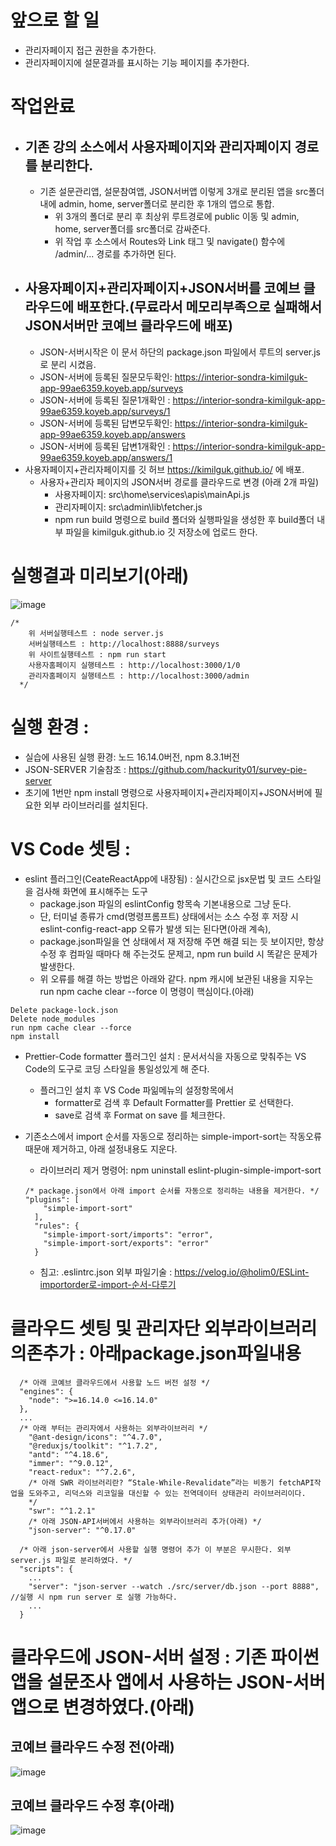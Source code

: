 # 앞으로 할 일

- 관리자페이지 접근 권한을 추가한다.
- 관리자페이지에 설문결과를 표시하는 기능 페이지를 추가한다.

# 작업완료

- ## 기존 강의 소스에서 사용자페이지와 관리자페이지 경로를 분리한다.
  - 기존 설문관리앱, 설문참여앱, JSON서버앱 이렇게 3개로 분리된 앱을 src폴더 내에 admin, home, server폴더로 분리한 후 1개의 앱으로 통합.
    - 위 3개의 폴더로 분리 후 최상위 루트경로에 public 이동 및 admin, home, server폴더를 src폴더로 감싸준다.
    - 위 작업 후 소스에서 Routes와 Link 태그 및 navigate() 함수에 /admin/... 경로를 추가하면 된다.
- ## 사용자페이지+관리자페이지+JSON서버를 코예브 클라우드에 배포한다.(무료라서 메모리부족으로 실패해서 JSON서버만 코예브 클라우드에 배포)
  - JSON-서버시작은 이 문서 하단의 package.json 파일에서 루트의 server.js로 분리 시켰음.
  - JSON-서버에 등록된 질문모두확인: https://interior-sondra-kimilguk-app-99ae6359.koyeb.app/surveys
  - JSON-서버에 등록된 질문1개확인 : https://interior-sondra-kimilguk-app-99ae6359.koyeb.app/surveys/1
  - JSON-서버에 등록된 답변모두확인: https://interior-sondra-kimilguk-app-99ae6359.koyeb.app/answers
  - JSON-서버에 등록된 답변1개확인 : https://interior-sondra-kimilguk-app-99ae6359.koyeb.app/answers/1
- 사용자페이지+관리자페이지를 깃 허브 https://kimilguk.github.io/ 에 배포.
  - 사용자+관리자 페이지의 JSON서버 경로를 클라우드로 변경 (아래 2개 파일)
    - 사용자페이지: src\home\services\apis\mainApi.js
    - 관리자페이지: src\admin\lib\fetcher.js
    - npm run build 명령으로 build 폴더와 실행파일을 생성한 후 build폴더 내부 파일을 kimilguk.github.io 깃 저장소에 업로드 한다.

# 실행결과 미리보기(아래)

![image](./git_preview/preview.jpg)

```
/*
    위 서버실행테스트 : node server.js
    서버실행테스트 : http://localhost:8888/surveys
    위 사이트실행테스트 : npm run start
    사용자홈페이지 실행테스트 : http://localhost:3000/1/0
    관리자홈페이지 실행테스트 : http://localhost:3000/admin
  */
```

# 실행 환경 :

- 실습에 사용된 실행 환경: 노드 16.14.0버전, npm 8.3.1버전
- JSON-SERVER 기술참조 : https://github.com/hackurity01/survey-pie-server
- 초기에 1번만 npm install 명령으로 사용자페이지+관리자페이지+JSON서버에 필요한 외부 라이브러리를 설치된다.

# VS Code 셋팅 :

- eslint 플러그인(CeateReactApp에 내장됨) : 실시간으로 jsx문법 및 코드 스타일을 검사해 화면에 표시해주는 도구
  - package.json 파일의 eslintConfig 항목속 기본내용으로 그냥 둔다.
  - 단, 터미널 종류가 cmd(명령프롬프트) 상태에서는 소스 수정 후 저장 시 eslint-config-react-app 오류가 발생 되는 된다면(아래 계속),
  - package.json파일을 연 상태에서 재 저장해 주면 해결 되는 듯 보이지만, 항상 수정 후 컴파일 때마다 해 주는것도 문제고, npm run build 시 똑같은 문제가 발생한다.
  - 위 오류를 해결 하는 방법은 아래와 같다. npm 캐시에 보관된 내용을 지우는 run npm cache clear --force 이 명령이 핵심이다.(아래)

```
Delete package-lock.json
Delete node_modules
run npm cache clear --force
npm install
```

- Prettier-Code formatter 플러그인 설치 : 문서서식을 자동으로 맞춰주는 VS Code의 도구로 코딩 스타일을 통일성있게 해 준다.
  - 플러그인 설치 후 VS Code 파읾메뉴의 설정항목에서
    - formatter로 검색 후 Default Formatter를 Prettier 로 선택한다.
    - save로 검색 후 Format on save 를 체크한다.
- 기존소스에서 import 순서를 자동으로 정리하는 simple-import-sort는 작동오류때문애 제거하고, 아래 설정내용도 지운다.

  - 라이브러리 제거 명령어: npm uninstall eslint-plugin-simple-import-sort

  ```
  /* package.json에서 아래 import 순서를 자동으로 정리하는 내용을 제거한다. */
  "plugins": [
      "simple-import-sort"
    ],
    "rules": {
      "simple-import-sort/imports": "error",
      "simple-import-sort/exports": "error"
    }
  ```

  - 침고: .eslintrc.json 외부 파일기술 : https://velog.io/@holim0/ESLint-importorder로-import-순서-다루기

# 클라우드 셋팅 및 관리자단 외부라이브러리 의존추가 : 아래package.json파일내용

```
  /* 아래 코예브 클라우드에서 사용할 노드 버전 설정 */
  "engines": {
    "node": ">=16.14.0 <=16.14.0"
  },
  ...
  /* 아래 부터는 관리자에서 사용하는 외부라이브러리 */
    "@ant-design/icons": "^4.7.0",
    "@reduxjs/toolkit": "^1.7.2",
    "antd": "^4.18.6",
    "immer": "^9.0.12",
    "react-redux": "^7.2.6",
    /* 아래 SWR 라이브러리란? “Stale-While-Revalidate”라는 비동기 fetchAPI작업을 도와주고, 리덕스와 리코일을 대신할 수 있는 전역데이터 상태관리 라이브러리이다.
    */
    "swr": "^1.2.1"
    /* 아래 JSON-API서버에서 사용하는 외부라이브러리 추가(아래) */
    "json-server": "^0.17.0"

  /* 아래 json-server에서 사용할 실행 명령어 추가 이 부분은 무시한다. 외부 server.js 파일로 분리하였다. */
  "scripts": {
    ...
    "server": "json-server --watch ./src/server/db.json --port 8888", //실행 시 npm run server 로 실행 가능하다.
    ...
  }
```

# 클라우드에 JSON-서버 설정 : 기존 파이썬 앱을 설문조사 앱에서 사용하는 JSON-서버 앱으로 변경하였다.(아래)

## 코예브 클라우드 수정 전(아래)

![image](./git_preview/koyeb_cloud_old.jpg)

## 코예브 클라우드 수정 후(아래)

![image](./git_preview/koyeb_cloud_new.jpg)

